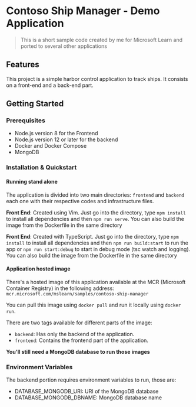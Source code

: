 # Contoso Ship Manager - Demo Application

> This is a short sample code created by me for Microsoft Learn and ported to several other applications

## Features

This project is a simple harbor control application to track ships. It consists on a front-end and a back-end part.

## Getting Started

### Prerequisites

- Node.js version 8 for the Frontend
- Node.js version 12 or later for the backend
- Docker and Docker Compose
- MongoDB

### Installation & Quickstart

#### Running stand alone

The application is divided into two main directories: `frontend` and `backend` each one with their respective codes and infrastructure files.

__Front End__: Created using Vim. Just go into the directory, type `npm install` to install all dependencies and then `npm run serve`. You can also build the image from the Dockerfile in the same directory

__Front End__: Created with TypeScript. Just go into the directory, type `npm install` to install all dependencies and then `npm run build:start` to run the app or `npm run start:debug` to start in debug mode (tsc watch and logging). You can also build the image from the Dockerfile in the same directory

#### Application hosted image

There's a hosted image of this application available at the MCR (Microsoft Container Registry) in the following address: `mcr.microsoft.com/mslearn/samples/contoso-ship-manager`

You can pull this image using `docker pull` and run it locally using `docker run`.

There are two tags available for different parts of the image:

- `backend`: Has only the backend of the application.
- `frontend`: Contains the frontend part of the application.

__You'll still need a MongoDB database to run those images__

### Environment Variables

The backend portion requires environment variables to run, those are:

- DATABASE_MONGODB_URI: URI of the MongoDB database
- DATABASE_MONGODB_DBNAME: MongoDB database name
